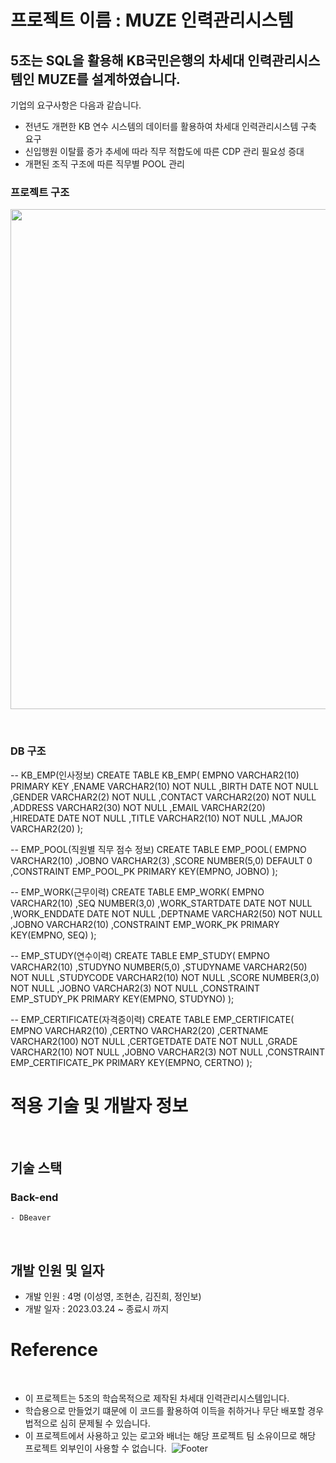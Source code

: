 #   프로젝트 이름 : MUZE 인력관리시스템

## 5조는 SQL을 활용해 KB국민은행의 차세대 인력관리시스템인 MUZE를 설계하였습니다.
기업의 요구사항은 다음과 같습니다.
 - 전년도 개편한 KB 연수 시스템의 데이터를 활용하여 차세대 인력관리시스템 구축 요구
 - 신입행원 이탈률 증가 추세에 따라 직무 적합도에 따른 CDP 관리 필요성 증대
 - 개편된 조직 구조에 따른 직무별 POOL 관리


### 프로젝트 구조
<img width="800" src="https://github.com/Dungkool/SQL/blob/assignment/MINI%20PROJECT(5%EC%A1%B0)/UML.jpg?raw=true" >

​
### DB 구조

-- KB_EMP(인사정보)
CREATE TABLE KB_EMP(
	 EMPNO		VARCHAR2(10)  PRIMARY KEY
	,ENAME		VARCHAR2(10)	NOT NULL
	,BIRTH		DATE		 	    NOT NULL
	,GENDER		VARCHAR2(2)	  NOT NULL
	,CONTACT	VARCHAR2(20)	NOT NULL
	,ADDRESS	VARCHAR2(30)	NOT NULL
	,EMAIL		VARCHAR2(20)	
	,HIREDATE	DATE		    	NOT NULL
	,TITLE		VARCHAR2(10)	NOT NULL
	,MAJOR		VARCHAR2(20)
);

-- EMP_POOL(직원별 직무 점수 정보)
CREATE TABLE EMP_POOL(
	 EMPNO	VARCHAR2(10)
	,JOBNO	VARCHAR2(3)
	,SCORE	NUMBER(5,0) DEFAULT 0
	,CONSTRAINT EMP_POOL_PK PRIMARY KEY(EMPNO, JOBNO)
);

-- EMP_WORK(근무이력)
CREATE TABLE EMP_WORK(
	 EMPNO			VARCHAR2(10)
	,SEQ			NUMBER(3,0)
	,WORK_STARTDATE	DATE			NOT NULL
	,WORK_ENDDATE	DATE			  NOT NULL
	,DEPTNAME		VARCHAR2(50)	NOT NULL
	,JOBNO			VARCHAR2(10)
	,CONSTRAINT EMP_WORK_PK PRIMARY KEY(EMPNO, SEQ)
);

-- EMP_STUDY(연수이력)
CREATE TABLE EMP_STUDY(
	 EMPNO		VARCHAR2(10)
	,STUDYNO	NUMBER(5,0)
	,STUDYNAME	VARCHAR2(50)	NOT NULL
	,STUDYCODE	VARCHAR2(10)	NOT NULL
	,SCORE		NUMBER(3,0)		  NOT NULL
	,JOBNO		VARCHAR2(3)		  NOT NULL
	,CONSTRAINT EMP_STUDY_PK  PRIMARY KEY(EMPNO, STUDYNO)
);

-- EMP_CERTIFICATE(자격증이력)
CREATE TABLE EMP_CERTIFICATE(
	 EMPNO			VARCHAR2(10)
	,CERTNO			VARCHAR2(20)
	,CERTNAME		VARCHAR2(100)	NOT NULL
	,CERTGETDATE	DATE		  	NOT NULL
	,GRADE			VARCHAR2(10)	NOT NULL
	,JOBNO			VARCHAR2(3)		NOT NULL
	,CONSTRAINT EMP_CERTIFICATE_PK PRIMARY KEY(EMPNO, CERTNO)
);
​
# 적용 기술 및 개발자 정보
​
## 기술 스택
  ### Back-end
    - DBeaver

​
## 개발 인원 및 일자
- 개발 인원 : 4명 (이성영, 조현손, 김진희, 정인보)
- 개발 일자 : 2023.03.24 ~ 종료시 까지


# Reference
​
- 이 프로젝트는 5조의 학습목적으로 제작된 차세대 인력관리시스템입니다.
- 학습용으로 만들었기 떄문에 이 코드를 활용하여 이득을 취하거나 무단 배포할 경우 법적으로 심히 문제될 수 있습니다.
- 이 프로젝트에서 사용하고 있는 로고와 배너는 해당 프로젝트 팀 소유이므로 해당 프로젝트 외부인이 사용할 수 없습니다.
​
![Footer](https://capsule-render.vercel.app/api?type=waving&color=ff385c&height=100&section=footer)
